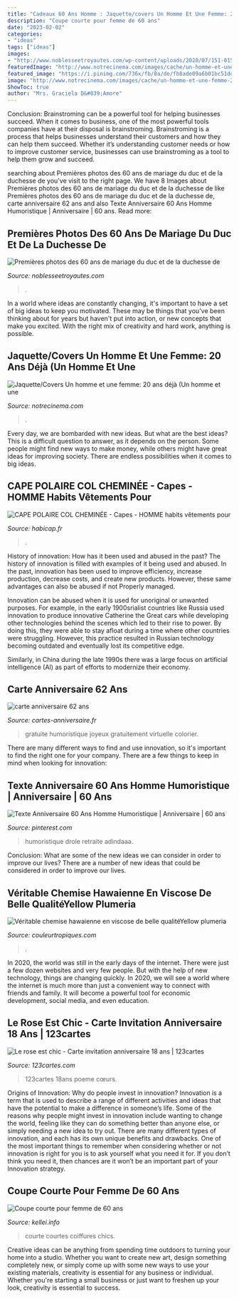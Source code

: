```yaml
---
title: "Cadeaux 60 Ans Homme : Jaquette/covers Un Homme Et Une Femme: 20 Ans Déjà (un Homme Et Une"
description: "Coupe courte pour femme de 60 ans"
date: "2023-02-02"
categories:
- "ideas"
tags: ["ideas"]
images:
- "http://www.noblesseetroyautes.com/wp-content/uploads/2020/07/151-0151-IR8_7441-C-ingorack-768x1152.jpg"
featuredImage: "http://www.notrecinema.com/images/cache/un-homme-et-une-femme-20-ans-deja-poster_390762_49365.jpg"
featured_image: "https://i.pinimg.com/736x/fb/8a/de/fb8ade09a6b01bc51dd3c12011fba1fc.jpg"
image: "http://www.notrecinema.com/images/cache/un-homme-et-une-femme-20-ans-deja-poster_390762_49365.jpg"
ShowToc: true
author: "Mrs. Graciela D&#039;Amore"
---
```



Conclusion: Brainstroming can be a powerful tool for helping businesses succeed.
When it comes to business, one of the most powerful tools companies have at their disposal is brainstroming. Brainstroming is a process that helps businesses understand their customers and how they can help them succeed. Whether it’s understanding customer needs or how to improve customer service, businesses can use brainstroming as a tool to help them grow and succeed.

	

		
searching about Premières photos des 60 ans de mariage du duc et de la duchesse de you've visit to the right page. We have 8 Images about Premières photos des 60 ans de mariage du duc et de la duchesse de like Premières photos des 60 ans de mariage du duc et de la duchesse de, carte anniversaire 62 ans and also Texte Anniversaire 60 Ans Homme Humoristique | Anniversaire | 60 ans. Read more:
		
    
## Premières Photos Des 60 Ans De Mariage Du Duc Et De La Duchesse De

<img loading=lazy src="http://www.noblesseetroyautes.com/wp-content/uploads/2020/07/151-0151-IR8_7441-C-ingorack-768x1152.jpg" onerror="this.onerror=null;this.src='https://tse4.mm.bing.net/th?id=OIP.TixjhQKXO6vbl4LspPRUpQHaLH&amp;pid=15.1';" alt="Premières photos des 60 ans de mariage du duc et de la duchesse de">

_Source: noblesseetroyautes.com_

>. 

	

In a world where ideas are constantly changing, it's important to have a set of big ideas to keep you motivated. These may be things that you've been thinking about for years but haven't put into action, or new concepts that make you excited. With the right mix of creativity and hard work, anything is possible.

    
## Jaquette/Covers Un Homme Et Une Femme: 20 Ans Déjà (Un Homme Et Une

<img loading=lazy src="http://www.notrecinema.com/images/cache/un-homme-et-une-femme-20-ans-deja-poster_390762_49365.jpg" onerror="this.onerror=null;this.src='https://tse3.mm.bing.net/th?id=OIP.xY-Sc-Yllma-lAZTmYrRVwHaKf&amp;pid=15.1';" alt="Jaquette/Covers Un homme et une femme: 20 ans déjà (Un homme et une">

_Source: notrecinema.com_

>. 

	

Every day, we are bombarded with new ideas. But what are the best ideas? This is a difficult question to answer, as it depends on the person. Some people might find new ways to make money, while others might have great ideas for improving society. There are endless possibilities when it comes to big ideas.

    
## CAPE POLAIRE COL CHEMINÉE - Capes - HOMME Habits Vêtements Pour

<img loading=lazy src="https://www.habicap.fr/media/catalog/product/cache/3/image/9df78eab33525d08d6e5fb8d27136e95/c/a/capebeige18.jpg" onerror="this.onerror=null;this.src='https://tse1.mm.bing.net/th?id=OIP.4WvvZ2a8DJ-MD1pPokyanwHaJ5&amp;pid=15.1';" alt="CAPE POLAIRE COL CHEMINÉE - Capes - HOMME habits vêtements pour">

_Source: habicap.fr_

>. 

	

History of innovation: How has it been used and abused in the past?
The history of innovation is filled with examples of it being used and abused. In the past, innovation has been used to improve efficiency, increase production, decrease costs, and create new products. However, these same advantages can also be abused if not Properly managed.

Innovation can be abused when it is used for unoriginal or unwanted purposes. For example, in the early 1900srialist countries like Russia used innovation to produce innovative Catherine the Great cars while developing other technologies behind the scenes which led to their rise to power. By doing this, they were able to stay afloat during a time where other countries were struggling. However, this practice resulted in Russian technology becoming outdated and eventually lost its competitive edge. 

Similarly, in China during the late 1990s there was a large focus on artificial intelligence (AI) as part of efforts to modernize their economy.

    
## Carte Anniversaire 62 Ans

<img loading=lazy src="http://www.cartes-anniversaire.fr/wp-content/uploads/2017/09/idee-de-carte-anniversaire-62-ans.jpg" onerror="this.onerror=null;this.src='https://tse4.mm.bing.net/th?id=OIP.OxbUS1VY_dY91QHBNrEtUQHaKf&amp;pid=15.1';" alt="carte anniversaire 62 ans">

_Source: cartes-anniversaire.fr_

>gratuite humoristique joyeux gratuitement virtuelle colorier. 

	

There are many different ways to find and use innovation, so it's important to find the right one for your company. There are a few things to keep in mind when looking for innovation: 

    
## Texte Anniversaire 60 Ans Homme Humoristique | Anniversaire | 60 Ans

<img loading=lazy src="https://i.pinimg.com/736x/fb/8a/de/fb8ade09a6b01bc51dd3c12011fba1fc.jpg" onerror="this.onerror=null;this.src='https://tse1.mm.bing.net/th?id=OIP.j6abKXup_2sFAXaSsxzvEgAAAA&amp;pid=15.1';" alt="Texte Anniversaire 60 Ans Homme Humoristique | Anniversaire | 60 ans">

_Source: pinterest.com_

>humoristique drole retraite adindaaa. 

	

Conclusion: What are some of the new ideas we can consider in order to improve our lives?
There are a number of new ideas that could be considered in order to improve our lives.

    
## Véritable Chemise Hawaienne En Viscose De Belle QualitéYellow Plumeria

<img loading=lazy src="https://www.couleurtropiques.com/ori-chemise-hawaienne-yellow-plumeria-3111_6615.jpg" onerror="this.onerror=null;this.src='https://tse1.mm.bing.net/th?id=OIP.faqxCxt7TS4EcfTaWFVCsgHaL9&amp;pid=15.1';" alt="Véritable chemise hawaienne en viscose de belle qualitéYellow plumeria">

_Source: couleurtropiques.com_

>. 

	

In 2020, the world was still in the early days of the internet. There were just a few dozen websites and very few people. But with the help of new technology, things are changing quickly. In 2020, we will see a world where the internet is much more than just a convenient way to connect with friends and family. It will become a powerful tool for economic development, social media, and even education.

    
## Le Rose Est Chic - Carte Invitation Anniversaire 18 Ans | 123cartes

<img loading=lazy src="https://123cartes.com/wp-content/uploads/2019/01/rose-est-chic-invitation-anniversaire-18ans-123cartes.jpg" onerror="this.onerror=null;this.src='https://tse2.mm.bing.net/th?id=OIP.-u9W3j5tUVq1afsLe89JXAHaE6&amp;pid=15.1';" alt="Le rose est chic - Carte invitation anniversaire 18 ans | 123cartes">

_Source: 123cartes.com_

>123cartes 18ans poeme cœurs. 

	

Origins of Innovation: Why do people invest in innovation?
Innovation is a term that is used to describe a range of different activities and ideas that have the potential to make a difference in someone’s life. Some of the reasons why people might invest in innovation include wanting to change the world, feeling like they can do something better than anyone else, or simply needing a new idea to try out. There are many different types of innovation, and each has its own unique benefits and drawbacks. One of the most important things to remember when considering whether or not innovation is right for you is to ask yourself what you need it for. If you don’t think you need it, then chances are it won’t be an important part of your Innovation strategy.

    
## Coupe Courte Pour Femme De 60 Ans

<img loading=lazy src="http://kellei.info/images5/1120/coupe-courte-pour-femme-de-60-ans/coupe-courte-pour-femme-de-60-ans-20_6.jpg" onerror="this.onerror=null;this.src='https://tse2.mm.bing.net/th?id=OIP.wEJvVVV8DPcukxDiPJn-WgAAAA&amp;pid=15.1';" alt="Coupe courte pour femme de 60 ans">

_Source: kellei.info_

>courte courtes coiffures chics. 

	

Creative ideas can be anything from spending time outdoors to turning your home into a studio. Whether you want to create new art, design something completely new, or simply come up with some new ways to use your existing materials, creativity is essential for any business or individual. Whether you're starting a small business or just want to freshen up your look, creativity is essential to success.

